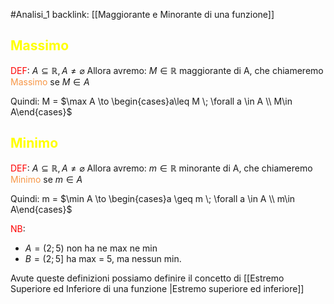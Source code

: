 #Analisi_1
backlink: [[Maggiorante e Minorante di una funzione]]
## <font color="#ffff00">Massimo</font>

<font color="#ff0000">DEF</font>: $A \subseteq \mathbb{R}, A\neq \varnothing$
Allora avremo:
	$M \in \mathbb{R}$ maggiorante di A, che chiameremo <font color="#f79646">Massimo</font> se $M \in A$

Quindi:
M = $\max A \to \begin{cases}a\leq M \; \forall a \in A \\ M\in A\end{cases}$

## <font color="#ffff00">Minimo</font>

<font color="#ff0000">DEF</font>: $A \subseteq \mathbb{R}, A\neq \varnothing$
Allora avremo:
	$m\in \mathbb{R}$ minorante di A, che chiameremo <font color="#f79646">Minimo</font> se $m \in A$

Quindi:
m = $\min A \to \begin{cases}a \geq m \; \forall a \in A \\ m\in A\end{cases}$

<font color="#ff0000">NB</font>:
- $A=(2;5)$ non ha ne max ne min
- $B= (2;5]$ ha max = 5, ma nessun min.

Avute queste definizioni possiamo definire il concetto di [[Estremo Superiore ed Inferiore di una funzione |Estremo superiore ed inferiore]]
